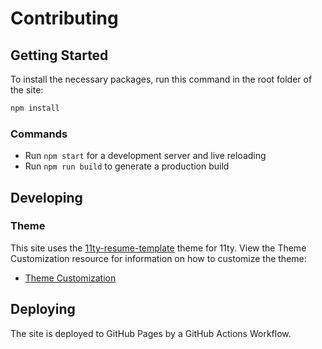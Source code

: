 # Contributing

## Getting Started

To install the necessary packages, run this command in the root folder of the site:

```sh
npm install
```

### Commands

- Run `npm start` for a development server and live reloading
- Run `npm run build` to generate a production build

## Developing

### Theme

This site uses the [11ty-resume-template](https://github.com/learnwithgurpreet/11ty-resume-template) theme for 11ty. View the Theme Customization resource for information on how to customize the theme:

- [Theme Customization](./docs/theme.md)

## Deploying

The site is deployed to GitHub Pages by a GitHub Actions Workflow.
